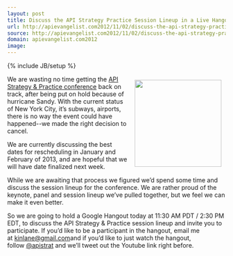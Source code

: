 ```yaml
---
layout: post
title: Discuss the API Strategy Practice Session Lineup in a Live Hangout
url: http://apievangelist.com2012/11/02/discuss-the-api-strategy-practice-session-lineup-in-a-live-hangout/
source: http://apievangelist.com2012/11/02/discuss-the-api-strategy-practice-session-lineup-in-a-live-hangout/
domain: apievangelist.com2012
image: 
---
```

{% include JB/setup %}
<p><a href="http://www.apistrategyconference.com/"><img style="padding: 10px;" src="https://s3.amazonaws.com/kinlane-productions/events/api-strategy-practice-conference/api-strategy-conference-logo.png" alt="" width="200" align="right" /></a></p>
<p>We are wasting no time getting the&nbsp;<a href="/">API Strategy &amp; Practice conference</a>&nbsp;back on track, after being put on hold because of hurricane Sandy. With the current status of New York City, it&rsquo;s subways, airports, there is no way the event could have happened--we made the right decision to cancel.</p>
<p>We are currently discussing the best dates for rescheduling in January and February of 2013, and are hopeful that we will have date finalized next week.</p>
<p>While we are awaiting that process we figured we&rsquo;d spend some time and discuss the session lineup for the conference. We are rather proud of the keynote, panel and session lineup we&rsquo;ve pulled together, but we feel we can make it even better.</p>
<p>So we are going to hold a Google Hangout today at 11:30 AM PDT / 2:30 PM EDT, to discuss the API Strategy &amp; Practice session lineup and invite you to participate. If you&rsquo;d like to be a participant in the hangout, email me at&nbsp;<a title="kinlane@gmail.com" href="mailto:kinlane@gmail.com">kinlane@gmail.com</a>and if you&rsquo;d like to just watch the hangout, follow&nbsp;<a title="@apistrat" href="https://twitter.com/apistrat">@apistrat</a>&nbsp;and we&rsquo;ll tweet out the Youtube link right before.</p>
